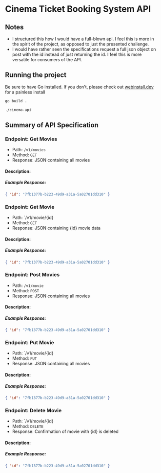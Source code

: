 # Cinema Ticket Booking System API


## Notes
- I structured this how I would have a full-blown api. I feel this is more in the spirit of the project, as opposed to just the presented challenge. 
- I would have rather seen the specifications request a full json object on post with the id instead of just returning the id. I feel this is more versatile for consumers of the API.

## Running the project
Be sure to have Go installed. If you don't, please check out [webinstall.dev](https://webinstall.dev/go/) for a painless install

```sh
go build .

./cinema-api
```
## Summary of API Specification

### Endpoint: Get Movies

* Path: `/v1/movies`
* Method: `GET`
* Response: JSON containing all movies

#### Description:


##### Example Response:
```json
{ "id": "7fb1377b-b223-49d9-a31a-5a02701dd310" }
```

### Endpoint: Get Movie

* Path: `/v1/movie/{id}
* Method: `GET`
* Response: JSON containing {id} movie data

#### Description:


##### Example Response:
```json
{ "id": "7fb1377b-b223-49d9-a31a-5a02701dd310" }
```

### Endpoint: Post Movies

* Path: `/v1/movie`
* Method: `POST`
* Response: JSON containing all movies

#### Description:


##### Example Response:
```json
{ "id": "7fb1377b-b223-49d9-a31a-5a02701dd310" }
```

### Endpoint: Put Movie

* Path: `/v1/movie/{id}
* Method: `PUT`
* Response: JSON containing all movies

#### Description:


##### Example Response:
```json
{ "id": "7fb1377b-b223-49d9-a31a-5a02701dd310" }
```

### Endpoint: Delete Movie

* Path: `/v1/movie/{id}
* Method: `DELETE`
* Response: Confirmation of movie with {id} is deleted

#### Description:


##### Example Response:
```json
{ "id": "7fb1377b-b223-49d9-a31a-5a02701dd310" }
```
